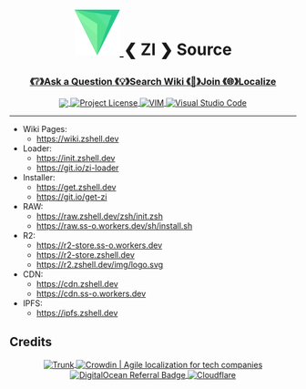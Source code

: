 <h1 align="center">
  <p><a href="https://github.com/z-shell/zi">
    <img src="https://github.com/z-shell/zi/raw/main/docs/images/logo.svg" alt="Logo" width="80px" height="80px" />
  </a>
  ❮ ZI ❯ Source</p>
</h1>
<h3 align="center">
  <a href="https://github.com/orgs/z-shell/discussions/">《❔》Ask a Question </a>
  <a href="https://z.digitalclouds.dev/search/">《💡》Search Wiki </a>
  <a href="https://github.com/z-shell/community/issues/new?assignees=&labels=%F0%9F%91%A5+member&template=membership.yml&title=team%3A+">《💜》Join </a>
  <a href="https://digitalclouds.crowdin.com/z-shell/">《🌐》Localize </a>
</h3>
<p align="center">
 <a title="Crowdin" target="_self" href="https://crowdin.digitalclouds.dev/z-shell">
    <img align="center" src="https://badges.crowdin.net/e/f108c12713ee8526ac878d5671ad6e29/localized.svg" />
  </a>
  <a title="License GPL-3.0" target="_self" href="https://www.gnu.org/licenses/gpl-3.0/">
    <img align="center" src="https://img.shields.io/badge/License-GPL%20v3-blue.svg" alt="Project License" />
  </a>
  <a title="VIM" target="_self" href="https://github.com/z-shell/zi-vim-syntax/">
    <img align="center" src="https://img.shields.io/badge/--019733?logo=vim" alt="VIM" />
  </a>
  <a title="ZI-Src" target="_self" href="https://open.vscode.dev/z-shell/zi-src/">
    <img align="center" src="https://img.shields.io/badge/--007ACC?logo=visual%20studio%20code&logoColor=ffffff" alt="Visual Studio Code" />
  </a></p><hr />
 
- Wiki Pages:
  - https://wiki.zshell.dev
- Loader:
  - https://init.zshell.dev
  - https://git.io/zi-loader
- Installer:
  - https://get.zshell.dev
  - https://git.io/get-zi
- RAW:
  - https://raw.zshell.dev/zsh/init.zsh
  - https://raw.ss-o.workers.dev/sh/install.sh
- R2:
  - https://r2-store.ss-o.workers.dev
  - https://r2-store.zshell.dev
  - https://r2.zshell.dev/img/logo.svg
- CDN:
  - https://cdn.zshell.dev
  - https://cdn.ss-o.workers.dev
- IPFS:
  - https://ipfs.zshell.dev

 <h2 align="left">Credits</h2>
 <p align="center"><a href="https://trunk.io" rel="nofollow">
  <img align="center" style="width:140px;height:40px" src="https://storage.googleapis.com/digital-space/img/brand/trunk/trunk-white.svg" alt="Trunk" />
 </a>
 <a href="https://crowdin.com/?utm_source=badge&utm_medium=referral&utm_campaign=badge-add-on" rel="nofollow">
  <img align="center" style="width:140;height:40px" src="https://storage.googleapis.com/digital-space/img/brand/crowdin/localization-at-dark-rounded@2x.png" srcset="https://badges.crowdin.net/badge/light/crowdin-on-dark.png 1x,https://badges.crowdin.net/badge/light/crowdin-on-dark@2x.png 2x"alt="Crowdin | Agile localization for tech companies" />
 </a>
 <a href="https://www.digitalocean.com/?refcode=090bdb63f800&utm_campaign=Referral_Invite&utm_medium=Referral_Program&utm_source=badge" rel="nofollow">
  <img align="center" style="width:140px;height:40px" src="https://web-platforms.sfo2.digitaloceanspaces.com/WWW/Badge%203.svg" alt="DigitalOcean Referral Badge" />
 </a>
 <a href="https://cloudflare.com" rel="nofollow">
  <img align="center" style="width:140px;height:40px" src="https://storage.googleapis.com/digital-space/img/brand/cloudflare/cf-logo-v-rgb.png" alt="Cloudflare" />
 </a></p>
